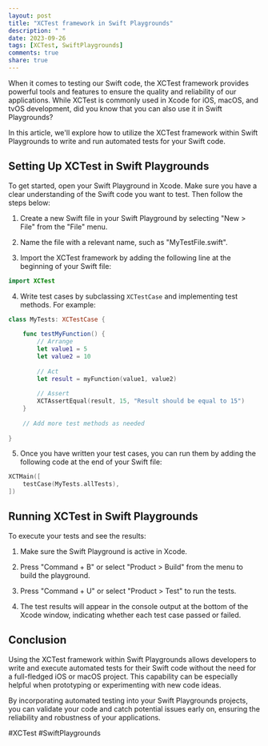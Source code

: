 ```yaml
---
layout: post
title: "XCTest framework in Swift Playgrounds"
description: " "
date: 2023-09-26
tags: [XCTest, SwiftPlaygrounds]
comments: true
share: true
---
```


When it comes to testing our Swift code, the XCTest framework provides powerful tools and features to ensure the quality and reliability of our applications. While XCTest is commonly used in Xcode for iOS, macOS, and tvOS development, did you know that you can also use it in Swift Playgrounds?

In this article, we'll explore how to utilize the XCTest framework within Swift Playgrounds to write and run automated tests for your Swift code.

## Setting Up XCTest in Swift Playgrounds

To get started, open your Swift Playground in Xcode. Make sure you have a clear understanding of the Swift code you want to test. Then follow the steps below:

1. Create a new Swift file in your Swift Playground by selecting "New > File" from the "File" menu.

2. Name the file with a relevant name, such as "MyTestFile.swift".

3. Import the XCTest framework by adding the following line at the beginning of your Swift file:

```swift
import XCTest
```

4. Write test cases by subclassing `XCTestCase` and implementing test methods. For example:

```swift
class MyTests: XCTestCase {
    
    func testMyFunction() {
        // Arrange
        let value1 = 5
        let value2 = 10
        
        // Act
        let result = myFunction(value1, value2)
        
        // Assert
        XCTAssertEqual(result, 15, "Result should be equal to 15")
    }
    
    // Add more test methods as needed
    
}
```

5. Once you have written your test cases, you can run them by adding the following code at the end of your Swift file:

```swift
XCTMain([
    testCase(MyTests.allTests),
])
```

## Running XCTest in Swift Playgrounds

To execute your tests and see the results:

1. Make sure the Swift Playground is active in Xcode.

2. Press "Command + B" or select "Product > Build" from the menu to build the playground.

3. Press "Command + U" or select "Product > Test" to run the tests.

4. The test results will appear in the console output at the bottom of the Xcode window, indicating whether each test case passed or failed.

## Conclusion

Using the XCTest framework within Swift Playgrounds allows developers to write and execute automated tests for their Swift code without the need for a full-fledged iOS or macOS project. This capability can be especially helpful when prototyping or experimenting with new code ideas.

By incorporating automated testing into your Swift Playgrounds projects, you can validate your code and catch potential issues early on, ensuring the reliability and robustness of your applications.

#XCTest #SwiftPlaygrounds